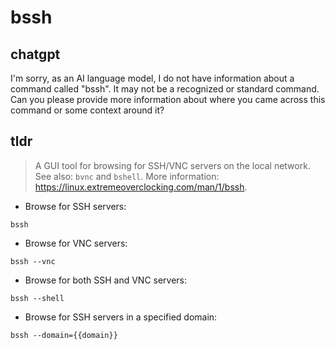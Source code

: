 # bssh 
## chatgpt 
I'm sorry, as an AI language model, I do not have information about a command called "bssh". It may not be a recognized or standard command. Can you please provide more information about where you came across this command or some context around it? 

## tldr 
 
> A GUI tool for browsing for SSH/VNC servers on the local network.
> See also: `bvnc` and `bshell`.
> More information: <https://linux.extremeoverclocking.com/man/1/bssh>.

- Browse for SSH servers:

`bssh`

- Browse for VNC servers:

`bssh --vnc`

- Browse for both SSH and VNC servers:

`bssh --shell`

- Browse for SSH servers in a specified domain:

`bssh --domain={{domain}}`
